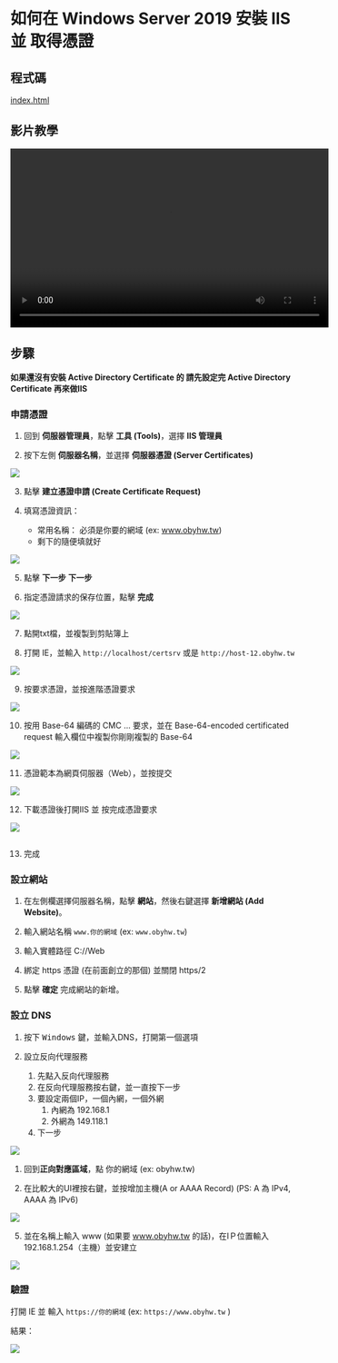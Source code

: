 # 如何在 Windows Server 2019 安裝 IIS 並 取得憑證

## 程式碼

[index.html](/windows/scripts/web.html#_113)
## 影片教學

<video width="560" height="315" controls>
  <source src="/videos/ap-6.srv-content.mp4" type="video/mp4">
  Your browser does not support the video tag.
</video>

## 步驟
**如果還沒有安裝 Active Directory Certificate 的 請先設定完 Active Directory Certificate 再來做IIS**

### 申請憑證
1. 回到 **伺服器管理員**，點擊 **工具 (Tools)**，選擇 **IIS 管理員**

2. 按下左側 **伺服器名稱**，並選擇 **伺服器憑證 (Server Certificates)**

![](images/iis_select_server_li.png)


3. 點擊 **建立憑證申請 (Create Certificate Request)**

4. 填寫憑證資訊：
    - 常用名稱： 必須是你要的網域 (ex: www.obyhw.tw)
    - 剩下的隨便填就好

![](images/iis_cert_create.png)

5. 點擊 **下一步** **下一步**

6. 指定憑證請求的保存位置，點擊 **完成**

![](images/iis_request_cert.png)

7. 點開txt檔，並複製到剪貼簿上

8. 打開 IE，並輸入 ```http://localhost/certsrv``` 或是 ```http://host-12.obyhw.tw```

![](images/request_cert_1.png)

9. 按要求憑證，並按進階憑證要求

![](images/request_advanced_cert.png)

10. 按用 Base-64 編碼的 CMC ... 要求，並在 Base-64-encoded certificated request 輸入欄位中複製你剛剛複製的 Base-64

![](images/usebase64whatever.png)

11. 憑證範本為網頁伺服器（Web），並按提交

![](images/copy_from_cert_box_compelete_server.png)

12. 下載憑證後打開IIS 並 按完成憑證要求

![](images/download_cert.png)

![]()

13. 完成


### 設立網站
1. 在左側欄選擇伺服器名稱，點擊 **網站**，然後右鍵選擇 **新增網站 (Add Website)**。

2. 輸入網站名稱 ```www.你的網域``` (ex: ```www.obyhw.tw```)

3. 輸入實體路徑 C://Web

4. 綁定 https 憑證 (在前面創立的那個) 並關閉 https/2

5. 點擊 **確定** 完成網站的新增。

### 設立 DNS
1. 按下 <kbd>Windows</kbd> 鍵，並輸入DNS，打開第一個選項

2. 設立反向代理服務
    1. 先點入反向代理服務 
    2. 在反向代理服務按右鍵，並一直按下一步
    3. 要設定兩個IP，一個內網，一個外網
	    1. 內網為 192.168.1
	    2. 外網為 149.118.1
	4.  下一步
	
![](images/dns_sel_ip.png)

1. 回到**正向對應區域**，點 你的網域 (ex: obyhw.tw)

2. 在比較大的UI裡按右鍵，並按增加主機(A or AAAA Record)
		(PS: A 為 IPv4, AAAA 為 IPv6)

![](images/dns_sel_a_record.png)

5. 並在名稱上輸入 www (如果要 www.obyhw.tw 的話)，在IＰ位置輸入 192.168.1.254（主機）並安建立

![](images/dns_sel_ip_name.png)

### 驗證
打開 IE 並 輸入 ```https://你的網域``` (ex: ```https://www.obyhw.tw``` )

結果：

![](images/ie_haocom_complete.png)